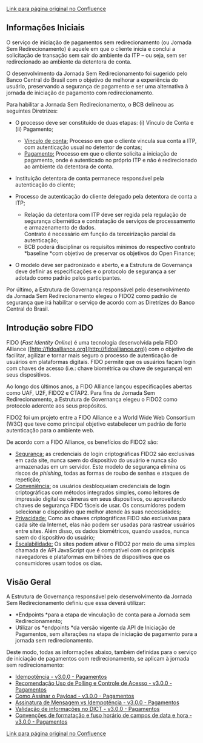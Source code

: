 [Link para página original no Confluence](https://openfinancebrasil.atlassian.net/wiki/spaces/OF/pages/212008982)

## Informações Iniciais

O serviço de iniciação de pagamentos sem redirecionamento (ou Jornada Sem Redirecionamento) é aquele em que o cliente inicia e conclui a solicitação de transação sem sair do ambiente da ITP – ou seja, sem ser redirecionado ao ambiente da detentora de conta.

O desenvolvimento da Jornada Sem Redirecionamento foi sugerido pelo Banco Central do Brasil com o objetivo de melhorar a experiência do usuário, preservando a segurança de pagamento e ser uma alternativa à jornada de iniciação de pagamento com redirecionamento.

Para habilitar a Jornada Sem Redirecionamento, o BCB delineou as seguintes Diretrizes:

- O processo deve ser constituído de duas etapas: (i) Vínculo de Conta e (ii) Pagamento;

    - <u>Vínculo de conta:</u> Processo em que o cliente vincula sua conta a ITP, com autenticação usual no detentor de contas;
    - <u>Pagamento:</u> Processo em que o cliente solicita a iniciação de pagamento, onde é autenticado no próprio ITP e não é redirecionado ao ambiente da detentora de conta.
- Instituição detentora de conta permanece responsável pela autenticação do cliente;
- Processo de autenticação do cliente delegado pela detentora de conta a ITP;

    - Relação da detentora com ITP deve ser regida pela regulação de segurança cibernética e contratação de serviços de processamento e armazenamento de dados.  
Contrato é necessário em função da terceirização parcial da autenticação;
    - BCB poderá disciplinar os requisitos mínimos do respectivo contrato *baseline *com objetivo de preservar os objetivos do Open Finance;
- O modelo deve ser padronizado e aberto, e a Estrutura de Governança deve definir as especificações e o protocolo de segurança a ser adotado como padrão pelos participantes.

Por último, a Estrutura de Governança responsável pelo desenvolvimento da Jornada Sem Redirecionamento elegeu o FIDO2 como padrão de segurança que irá habilitar o serviço de acordo com as Diretrizes do Banco Central do Brasil.

## Introdução sobre FIDO

FIDO (*Fast Identity Online*) é uma tecnologia desenvolvida pela FIDO Alliance ([http://fidoalliance.org](http://fidoalliance.org)) com o objetivo de facilitar, agilizar e tornar mais seguro o processo de autenticação de usuários em plataformas digitais. FIDO permite que os usuários façam login com chaves de acesso (i.e.: chave biométrica ou chave de segurança) em seus dispositivos.

Ao longo dos últimos anos, a FIDO Alliance lançou especificações abertas como UAF, U2F, FIDO2 e CTAP2. Para fins de Jornada Sem Redirecionamento, a Estrutura de Governança elegeu o FIDO2 como protocolo aderente aos seus propósitos.

FIDO2 foi um projeto entre a FIDO Alliance e a World Wide Web Consortium (W3C) que teve como principal objetivo estabelecer um padrão de forte autenticação para o ambiente web.

De acordo com a FIDO Alliance, os benefícios do FIDO2 são:

- <u>Segurança:</u> as credenciais de login criptográficas FIDO2 são exclusivas em cada site, nunca saem do dispositivo do usuário e nunca são armazenadas em um servidor. Este modelo de segurança elimina os riscos de *phishing*, todas as formas de roubo de senhas e ataques de repetição;
- <u>Conveniência:</u> os usuários desbloqueiam credenciais de login criptográficas com métodos integrados simples, como leitores de impressão digital ou câmeras em seus dispositivos, ou aproveitando chaves de segurança FIDO fáceis de usar. Os consumidores podem selecionar o dispositivo que melhor atende às suas necessidades;
- <u>Privacidade:</u> Como as chaves criptográficas FIDO são exclusivas para cada site da Internet, elas não podem ser usadas para rastrear usuários entre sites. Além disso, os dados biométricos, quando usados, nunca saem do dispositivo do usuário;
- <u>Escalabilidade:</u> Os sites podem ativar o FIDO2 por meio de uma simples chamada de API JavaScript que é compatível com os principais navegadores e plataformas em bilhões de dispositivos que os consumidores usam todos os dias.

## Visão Geral

A Estrutura de Governança responsável pelo desenvolvimento da Jornada Sem Redirecionamento definiu que essa deverá utilizar:

- *Endpoints *para a etapa de vinculação de conta para a Jornada sem Redirecionamento;
- Utilizar os *endpoints *da versão vigente da API de Iniciação de Pagamentos, sem alterações na etapa de iniciação de pagamento para a jornada sem redirecionamento.

Deste modo, todas as informações abaixo, também definidas para o serviço de iniciação de pagamentos com redirecionamento, se aplicam à jornada sem redirecionamento:

- [Idempotência - v3.0.0 - Pagamentos](../../../../../../../../OF/Open%20Finance%20Brasil/Especifica%c3%a7%c3%b5es%20de%20APIs/Servi%c3%a7os%20-%20SV/[SV]%20Inicia%c3%a7%c3%a3o%20de%20Pagamentos/[SV]%20API%20-%20Pagamentos/v3.0.0%20-%20[SV]%20Pagamentos/Informa%c3%a7%c3%b5es%20Gerais%20-%20[SV]%20Pagamentos%20-%20v3.0.0/Idempot%c3%aancia%20-%20v3.0.0%20-%20[SV]%20Pagamentos)
- [Recomendação Uso de Polling e Controle de Acesso -  v3.0.0 - Pagamentos](../../../../../../../../OF/Open%20Finance%20Brasil/Especifica%c3%a7%c3%b5es%20de%20APIs/Servi%c3%a7os%20-%20SV/[SV]%20Inicia%c3%a7%c3%a3o%20de%20Pagamentos/[SV]%20API%20-%20Pagamentos/v3.0.0%20-%20[SV]%20Pagamentos/Informa%c3%a7%c3%b5es%20Gerais%20-%20[SV]%20Pagamentos%20-%20v3.0.0/Recomenda%c3%a7%c3%a3o%20Uso%20de%20Polling%20e%20Controle%20de%20Acesso%20-%20%20v3.0.0%20-%20[SV]%20Pagamentos)
- [Como Assinar o Payload - v3.0.0 - Pagamentos](../../../../../../../../OF/Open%20Finance%20Brasil/Especifica%c3%a7%c3%b5es%20de%20APIs/Servi%c3%a7os%20-%20SV/[SV]%20Inicia%c3%a7%c3%a3o%20de%20Pagamentos/[SV]%20API%20-%20Pagamentos/v3.0.0%20-%20[SV]%20Pagamentos/Informa%c3%a7%c3%b5es%20Gerais%20-%20[SV]%20Pagamentos%20-%20v3.0.0/Como%20Assinar%20o%20Payload%20-%20v3.0.0%20-%20[SV]%20Pagamentos)
- [Assinatura de Mensagem vs Idempotência - v3.0.0 - Pagamentos](../../../../../../../../OF/Open%20Finance%20Brasil/Especifica%c3%a7%c3%b5es%20de%20APIs/Servi%c3%a7os%20-%20SV/[SV]%20Inicia%c3%a7%c3%a3o%20de%20Pagamentos/[SV]%20API%20-%20Pagamentos/v3.0.0%20-%20[SV]%20Pagamentos/Informa%c3%a7%c3%b5es%20Gerais%20-%20[SV]%20Pagamentos%20-%20v3.0.0/Assinatura%20de%20Mensagem%20vs%20Idempot%c3%aancia%20-%20v3.0.0%20-%20[SV]%20Pagamentos)
- [Validação de informações no DICT - v3.0.0 - Pagamentos](../../../../../../../../OF/Open%20Finance%20Brasil/Especifica%c3%a7%c3%b5es%20de%20APIs/Servi%c3%a7os%20-%20SV/[SV]%20Inicia%c3%a7%c3%a3o%20de%20Pagamentos/[SV]%20API%20-%20Pagamentos/v3.0.0%20-%20[SV]%20Pagamentos/Informa%c3%a7%c3%b5es%20Gerais%20-%20[SV]%20Pagamentos%20-%20v3.0.0/Valida%c3%a7%c3%a3o%20de%20informa%c3%a7%c3%b5es%20no%20DICT%20-%20v3.0.0%20-%20[SV]%20Pagamentos)
- [Convenções de formatação e fuso horário de campos de data e hora - v3.0.0 - Pagamentos](../../../../../../../../OF/Open%20Finance%20Brasil/Especifica%c3%a7%c3%b5es%20de%20APIs/Servi%c3%a7os%20-%20SV/[SV]%20Inicia%c3%a7%c3%a3o%20de%20Pagamentos/[SV]%20API%20-%20Pagamentos/v3.0.0%20-%20[SV]%20Pagamentos/Informa%c3%a7%c3%b5es%20Gerais%20-%20[SV]%20Pagamentos%20-%20v3.0.0/Conven%c3%a7%c3%b5es%20de%20formata%c3%a7%c3%a3o%20e%20fuso%20hor%c3%a1rio%20de%20campos%20de%20data%20e%20hora%20-%20v3.0.0%20-%20[SV]%20Pagamentos)

[Link para página original no Confluence](https://openfinancebrasil.atlassian.net/wiki/spaces/OF/pages/212008982)